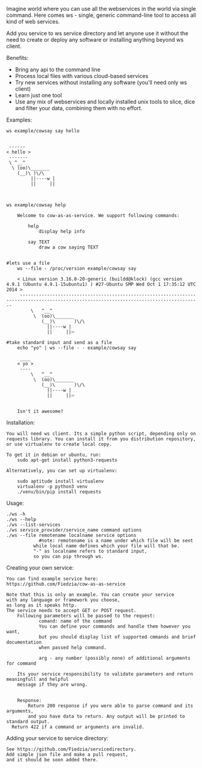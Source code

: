 Imagine world where you can use all the webservices in the world via single
command. Here comes ws - single, generic command-line tool to access all kind of web services.

Add you service to ws service directory and let anyone use it without 
the need to create or deploy any software or installing anything beyond ws client.

Benefits:

* Bring any api to the command line
* Process local files with various cloud-based services
* Try new services without installing any software (you'll need only ws client)
* Learn just one tool
* Use any mix of webservices and locally installed unix tools to slice, dice and filter your data,
  combining them with no effort.


Examples:


    ws example/cowsay say hello


     ------
    < hello >
     -------
     \ ^__^
      \ (oo)\_______
        (__)\ )\/\
             ||----w |
             ||     ||



    ws example/cowsay help

        Welcome to cow-as-as-service. We support following commands:

            help
                display help info

            say TEXT
                draw a cow saying TEXT


    #lets use a file
		ws --file - /proc/version example/cowsay say

        < Linux version 3.16.0-20-generic (buildd@klock) (gcc version 4.9.1 (Ubuntu 4.9.1-15ubuntu1) ) #27-Ubuntu SMP Wed Oct 1 17:35:12 UTC 2014 >
         ----------------------------------------------------------------------------------------------------------------------------------------- 
             \   ^__^
              \  (oo)\_______
                 (__)\       )\/\
                   ||----w |
                   ||     ||⏎  

    #take standard input and send as a file
		echo "yo" | ws --file - - example/cowsay say

         ____ 
        < yo >
         ---- 
             \   ^__^
              \  (oo)\_______
                 (__)\       )\/\
                   ||----w |
                   ||     ||⏎
        

		Isn't it awesome? 


Installation:

    You will need ws client. Its a simple python script, depending only on
    requests library. You can install it from you distribution repository,
    or use virtualenv to create local copy.

    To get it in debian or ubuntu, run:
        sudo apt-get install python3-requests

    Alternatively, you can set up virtualenv:

        sudo aptitude install virtualenv
        virtualenv -p python3 venv
        ./venv/bin/pip install requests

Usage:

    ./ws -h
    ./ws --help
    ./ws --list-services
    ./ws service_provider/service_name command options
    ./ws --file remotename localname service options
				#note: remotename is a name under which file will be sent
              while local name defines which your file will that be.
              "-" as localname refers to standard input,
              so you can pip through ws.


Creating your own service:

    You can find example service here:
    https://github.com/Fiedzia/cow-as-as-service

    Note that this is only an example. You can create your service
    with any language or framework you choose,
    as long as it speaks http.
    The service needs to accept GET or POST request.
		Following parameters will be passed to the request:
				comand: name of the command
				You can define your commands and handle them however you want,
				but you should display list of supported cmmands and brief documentation
				when passed help command.

				arg - any number (possibly none) of additional arguments for command
		
		Its your service responsibility to validate parameters and return meaningfull and helpful
		message if they are wrong.


		Response:
			Return 200 response if you were able to parse command and its arguments,
			and you have data to return. Any output will be printed to standard output.
      Return 422 if a command or arguments are invalid.
			
				
    
Adding your service to service directory:

    See https://github.com/Fiedzia/servicedirectory.
    Add simple json file and make a pull request,
    and it should be soon added there.

